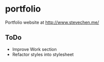 # portfolio
Portfolio website at http://www.stevechen.me/

## ToDo
+ Improve Work section
+ Refactor styles into stylesheet
